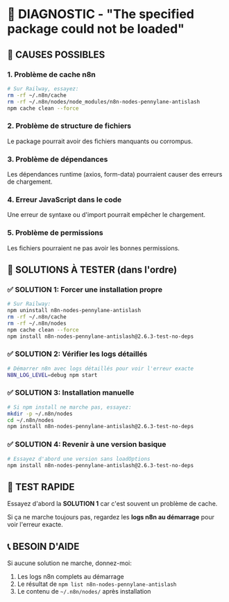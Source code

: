# 🚨 DIAGNOSTIC - "The specified package could not be loaded"

## 🎯 CAUSES POSSIBLES

### 1. **Problème de cache n8n**
```bash
# Sur Railway, essayez:
rm -rf ~/.n8n/cache
rm -rf ~/.n8n/nodes/node_modules/n8n-nodes-pennylane-antislash
npm cache clean --force
```

### 2. **Problème de structure de fichiers**
Le package pourrait avoir des fichiers manquants ou corrompus.

### 3. **Problème de dépendances**
Les dépendances runtime (axios, form-data) pourraient causer des erreurs de chargement.

### 4. **Erreur JavaScript dans le code**
Une erreur de syntaxe ou d'import pourrait empêcher le chargement.

### 5. **Problème de permissions**
Les fichiers pourraient ne pas avoir les bonnes permissions.

## 🔧 SOLUTIONS À TESTER (dans l'ordre)

### ✅ SOLUTION 1: Forcer une installation propre
```bash
# Sur Railway:
npm uninstall n8n-nodes-pennylane-antislash
rm -rf ~/.n8n/cache
rm -rf ~/.n8n/nodes
npm cache clean --force
npm install n8n-nodes-pennylane-antislash@2.6.3-test-no-deps
```

### ✅ SOLUTION 2: Vérifier les logs détaillés
```bash
# Démarrer n8n avec logs détaillés pour voir l'erreur exacte
N8N_LOG_LEVEL=debug npm start
```

### ✅ SOLUTION 3: Installation manuelle
```bash
# Si npm install ne marche pas, essayez:
mkdir -p ~/.n8n/nodes
cd ~/.n8n/nodes
npm install n8n-nodes-pennylane-antislash@2.6.3-test-no-deps
```

### ✅ SOLUTION 4: Revenir à une version basique
```bash
# Essayez d'abord une version sans loadOptions
npm install n8n-nodes-pennylane-antislash@2.6.3-test-no-deps
```

## 🎯 TEST RAPIDE

Essayez d'abord la **SOLUTION 1** car c'est souvent un problème de cache.

Si ça ne marche toujours pas, regardez les **logs n8n au démarrage** pour voir l'erreur exacte.

## 📞 BESOIN D'AIDE

Si aucune solution ne marche, donnez-moi:
1. Les logs n8n complets au démarrage
2. Le résultat de `npm list n8n-nodes-pennylane-antislash`
3. Le contenu de `~/.n8n/nodes/` après installation
